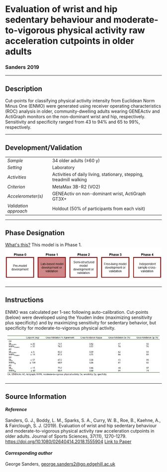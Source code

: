 # Evaluation of wrist and hip sedentary behaviour and moderate-to-vigorous physical activity raw acceleration cutpoints in older adults
### Sanders 2019
---

## Description
Cut-points for classifying physical activity intensity from Euclidean Norm Minus One (ENMO) were generated using receiver operating characteristics (ROC) analysis in older, community-dwelling adults wearing GENEActiv and ActiGraph monitors on the non-dominant wrist and hip, respectively. Sensitivity and specificity ranged from 43 to 94% and 65 to 99%, respectively.



---

## Development/Validation

|  |  |
| ------------- | ------------- |
| *Sample*  |34 older adults (≥60 y) |
| *Setting*  |Laboratory |
| *Activities*  |Activities of daily living, stationary, stepping, treadmill walking    |
| *Criterion* |MetaMax 3B-R2 (VO2)   |
| *Accelerometer(s)* |GENEActiv on non-dominant wrist, ActiGraph GT3X+  |
| *Validation approach* |Holdout (50% of participants from each visit)   |



---
## Phase Designation
[What's this?](https://github.com/clevengerkimberly/AccelerometerRepository/blob/a76916ebe2a6002b20cdc6ef39c889d62ce9d6ae/phase%20_images/phase.md)
This model is in Phase 1.
![image](https://github.com/clevengerkimberly/AccelerometerRepository/blob/main/phase%20_images/Phase1.JPG)

---
## Instructions
ENMO was calculated per 1-sec following auto-calibration. Cut-points (below) were developed using the Youden index (maximizing sensitivity plus specificity) and by maximizing sensitivity for sedentary behavior, but specificity for moderate-to-vigorous physical activity.

![image](https://github.com/clevengerkimberly/AccelerometerRepository/blob/main/Sanders2019/Sanders.JPG)


---
## Source Information
#### *Reference*
Sanders, G. J., Boddy, L. M., Sparks, S. A., Curry, W. B., Roe, B., Kaehne, A., & Fairclough, S. J. (2019). Evaluation of wrist and hip sedentary behaviour and moderate-to-vigorous physical activity raw acceleration cutpoints in older adults. Journal of Sports Sciences, 37(11), 1270-1279. https://doi.org/10.1080/02640414.2018.1555904 [Link to Paper](https://github.com/clevengerkimberly/AccelerometerRepository/blob/main/Sanders2019/Sanders.pdf)


#### *Corresponding author*
George Sanders, george.sanders2@go.edgehill.ac.uk 
